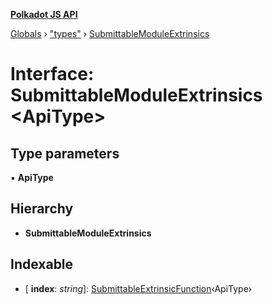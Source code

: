 **[Polkadot JS API](../README.md)**

[Globals](../globals.md) › ["types"](../modules/_types_.md) › [SubmittableModuleExtrinsics](_types_.submittablemoduleextrinsics.md)

# Interface: SubmittableModuleExtrinsics <**ApiType**>

## Type parameters

▪ **ApiType**

## Hierarchy

* **SubmittableModuleExtrinsics**

## Indexable

* \[ **index**: *string*\]: [SubmittableExtrinsicFunction](_types_.submittableextrinsicfunction.md)‹ApiType›